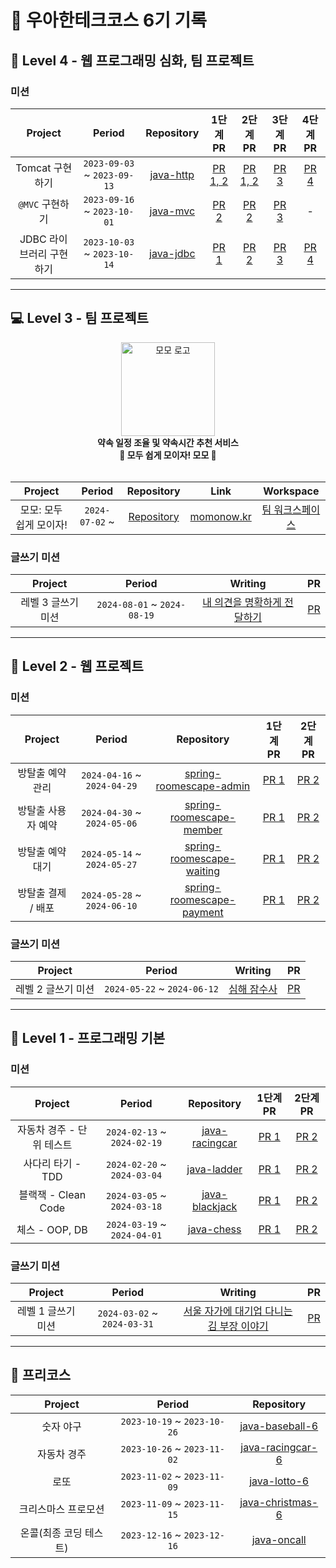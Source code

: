 # 🚀 우아한테크코스 6기 기록

## 🚀 Level 4 - 웹 프로그래밍 심화, 팀 프로젝트

### 미션

|     Project     |           Period            |                            Repository                             |                            1단계 PR                            |                            2단계 PR                            |                          3단계 PR                           |                          4단계 PR                           |
|:---------------:|:---------------------------:|:-----------------------------------------------------------------:|:------------------------------------------------------------:|:------------------------------------------------------------:|:---------------------------------------------------------:|:---------------------------------------------------------:|
|   Tomcat 구현하기   | `2023-09-03` ~ `2023-09-13` | [java-http](https://github.com/woowacourse/java-http/tree/hw0603) | [PR 1, 2](https://github.com/woowacourse/java-http/pull/578) | [PR 1, 2](https://github.com/woowacourse/java-http/pull/578) | [PR 3](https://github.com/woowacourse/java-http/pull/654) | [PR 4](https://github.com/woowacourse/java-http/pull/765) |
|   `@MVC` 구현하기   | `2023-09-16` ~ `2023-10-01` |  [java-mvc](https://github.com/woowacourse/java-mvc/tree/hw0603)  |   [PR 2](https://github.com/woowacourse/java-mvc/pull/687)   |   [PR 2](https://github.com/woowacourse/java-mvc/pull/726)   | [PR 3](https://github.com/woowacourse/java-mvc/pull/804)  |                             -                             |
| JDBC 라이브러리 구현하기 | `2023-10-03` ~ `2023-10-14` | [java-jdbc](https://github.com/woowacourse/java-jdbc/tree/hw0603) |  [PR 1](https://github.com/woowacourse/java-jdbc/pull/612)   |  [PR 2](https://github.com/woowacourse/java-jdbc/pull/763)   | [PR 3](https://github.com/woowacourse/java-jdbc/pull/850) | [PR 4](https://github.com/woowacourse/java-jdbc/pull/918) |

---

## 💻 Level 3 - 팀 프로젝트

<div align="center">
<img src="https://github.com/user-attachments/assets/77a26710-5448-4746-b1e2-e9e643d8e984" width="150px"  alt="모모 로고"/>
<br>
<b> 약속 일정 조율 및 약속시간 추천 서비스 <br>
🍑 모두 쉽게 모이자! 모모 🍑</b>
<br>
<br>
</div>

|    Project     |     Period     |                          Repository                          |               Link               |                                   Workspace                                   |
|:--------------:|:--------------:|:------------------------------------------------------------:|:--------------------------------:|:-----------------------------------------------------------------------------:|
| 모모: 모두 쉽게 모이자! | `2024-07-02` ~ | [Repository](https://github.com/woowacourse-teams/2024-momo) | [momonow.kr](https://momonow.kr) | [팀 워크스페이스](https://www.notion.so/momo-706f061b3c374f2d8f90cb8b0aabc445?pvs=4) |

### 글쓰기 미션

|   Project   |           Period            |                                                         Writing                                                         |                             PR                              |
|:-----------:|:---------------------------:|:-----------------------------------------------------------------------------------------------------------------------:|:-----------------------------------------------------------:|
| 레벨 3 글쓰기 미션 | `2024-08-01` ~ `2024-08-19` | [내 의견을 명확하게 전달하기](https://github.com/woowacourse/woowa-writing/blob/2ee1012e94057e469db373f9fd8308b930436132/level3.md) | [PR](https://github.com/woowacourse/woowa-writing/pull/300) |

---

## 🌳 Level 2 - 웹 프로젝트

### 미션

|   Project   |           Period            |                                            Repository                                             |                                  1단계 PR                                  |                                  2단계 PR                                   |
|:-----------:|:---------------------------:|:-------------------------------------------------------------------------------------------------:|:------------------------------------------------------------------------:|:-------------------------------------------------------------------------:|
|  방탈출 예약 관리  | `2024-04-16` ~ `2024-04-29` |   [spring-roomescape-admin](https://github.com/woowacourse/spring-roomescape-admin/tree/hw0603)   |  [PR 1](https://github.com/woowacourse/spring-roomescape-admin/pull/24)  |  [PR 2](https://github.com/woowacourse/spring-roomescape-admin/pull/172)  |
| 방탈출 사용자 예약  | `2024-04-30` ~ `2024-05-06` |  [spring-roomescape-member](https://github.com/woowacourse/spring-roomescape-member/tree/hw0603)  | [PR 1](https://github.com/woowacourse/spring-roomescape-member/pull/33)  | [PR 2](https://github.com/woowacourse/spring-roomescape-member/pull/146)  |
|  방탈출 예약 대기  | `2024-05-14` ~ `2024-05-27` | [spring-roomescape-waiting](https://github.com/woowacourse/spring-roomescape-waiting/tree/hw0603) | [PR 1](https://github.com/woowacourse/spring-roomescape-waiting/pull/78) | [PR 2](https://github.com/woowacourse/spring-roomescape-waiting/pull/119) |
| 방탈출 결제 / 배포 | `2024-05-28` ~ `2024-06-10` | [spring-roomescape-payment](https://github.com/woowacourse/spring-roomescape-payment/tree/hw0603) | [PR 1](https://github.com/woowacourse/spring-roomescape-payment/pull/76) | [PR 2](https://github.com/woowacourse/spring-roomescape-payment/pull/129) |


### 글쓰기 미션

|   Project   |           Period            |                                   Writing                                    |                             PR                              |
|:-----------:|:---------------------------:|:----------------------------------------------------------------------------:|:-----------------------------------------------------------:|
| 레벨 2 글쓰기 미션 | `2024-05-22` ~ `2024-06-12` | [심해 잠수사](https://github.com/woowacourse/woowa-writing/blob/hw0603/level2.md) | [PR](https://github.com/woowacourse/woowa-writing/pull/193) |

---

## 🌱 Level 1 - 프로그래밍 기본

### 미션

|     Project      |           Period            |                                 Repository                                  |                             1단계 PR                             |                             2단계 PR                             |
|:----------------:|:---------------------------:|:---------------------------------------------------------------------------:|:--------------------------------------------------------------:|:--------------------------------------------------------------:|
| 자동차 경주 - 단위 테스트  | `2024-02-13` ~ `2024-02-19` | [java-racingcar](https://github.com/woowacourse/java-racingcar/tree/hw0603) | [PR 1](https://github.com/woowacourse/java-racingcar/pull/700) | [PR 2](https://github.com/woowacourse/java-racingcar/pull/757) |
|   사다리 타기 - TDD   | `2024-02-20` ~ `2024-03-04` |    [java-ladder](https://github.com/woowacourse/java-ladder/tree/hw0603)    |  [PR 1](https://github.com/woowacourse/java-ladder/pull/286)   |  [PR 2](https://github.com/woowacourse/java-ladder/pull/404)   |
| 블랙잭 - Clean Code | `2024-03-05` ~ `2024-03-18` | [java-blackjack](https://github.com/woowacourse/java-blackjack/tree/hw0603) | [PR 1](https://github.com/woowacourse/java-blackjack/pull/619) | [PR 2](https://github.com/woowacourse/java-blackjack/pull/677) |
|   체스 - OOP, DB   | `2024-03-19` ~ `2024-04-01` |     [java-chess](https://github.com/woowacourse/java-chess/tree/hw0603)     |   [PR 1](https://github.com/woowacourse/java-chess/pull/642)   |   [PR 2](https://github.com/woowacourse/java-chess/pull/730)   |

### 글쓰기 미션

|   Project   |           Period            |                                            Writing                                            |                             PR                             |
|:-----------:|:---------------------------:|:---------------------------------------------------------------------------------------------:|:----------------------------------------------------------:|
| 레벨 1 글쓰기 미션 | `2024-03-02` ~ `2024-03-31` | [서울 자가에 대기업 다니는 김 부장 이야기](https://github.com/woowacourse/woowa-writing/blob/hw0603/level1.md) | [PR](https://github.com/woowacourse/woowa-writing/pull/13) |

---

## 🎯 프리코스
|    Project    |           Period            |                                 Repository                                 |
|:-------------:|:---------------------------:|:--------------------------------------------------------------------------:|
|     숫자 야구     | `2023-10-19` ~ `2023-10-26` |  [java-baseball-6](https://github.com/hw0603/java-baseball-6/tree/hw0603)  |
|    자동차 경주     | `2023-10-26` ~ `2023-11-02` | [java-racingcar-6](https://github.com/hw0603/java-racingcar-6/tree/hw0603) |
|      로또       | `2023-11-02` ~ `2023-11-09` |     [java-lotto-6](https://github.com/hw0603/java-lotto-6/tree/hw0603)     |
|  크리스마스 프로모션   | `2023-11-09` ~ `2023-11-15` |   [java-christmas-6](https://github.com/hw0603/java-christmas-6-hw0603)    |
| 온콜(최종 코딩 테스트) | `2023-12-16` ~ `2023-12-16` |       [java-oncall](https://github.com/hw0603/java-oncall-6-hw0603)        |
